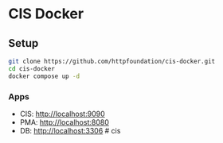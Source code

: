 # CIS Docker

## Setup

```sh
git clone https://github.com/httpfoundation/cis-docker.git
cd cis-docker
docker compose up -d
```

### Apps

- CIS: [http://localhost:9090](http://localhost:9090)
- PMA: [http://localhost:8080](http://localhost:8080)
- DB: [http://localhost:3306](http://localhost:8080)
#   c i s 
 
 
